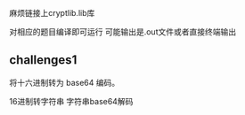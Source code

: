 麻烦链接上cryptlib.lib库

对相应的题目编译即可运行
可能输出是.out文件或者直接终端输出

## challenges1

将十六进制转为 base64 编码。

16进制转字符串
字符串base64解码